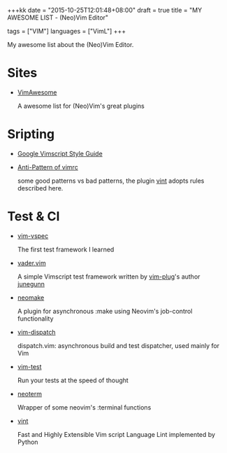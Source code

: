 +++kk
date      = "2015-10-25T12:01:48+08:00"
draft     = true
title     = "MY AWESOME LIST - (Neo)Vim Editor"

tags      = ["VIM"]
languages = ["VimL"]
+++

My awesome list about the (Neo)Vim Editor.
<!--more-->

# Sites

+ [VimAwesome](http://vimawesome.com/)

    A awesome list for (Neo)Vim's great plugins

# Sripting

+ [Google Vimscript Style Guide](https://google.github.io/styleguide/vimscriptguide.xml)

+ [Anti-Pattern of vimrc](http://rbtnn.hateblo.jp/entry/2014/12/28/010913)

    some good patterns vs bad patterns, the plugin
    [vint](https://github.com/Kuniwak/vint) adopts rules described here.

# Test & CI

+ [vim-vspec](https://github.com/kana/vim-vspec)

    The first test framework I learned

+ [vader.vim](https://github.com/junegunn/vader.vim)

    A simple Vimscript test framework written by
    [vim-plug](https://github.com/junegunn/vim-plug)'s author
    [junegunn](https://github.com/junegunn)

+ [neomake](https://github.com/benekastah/neomake)

    A plugin for asynchronous :make using Neovim's job-control functionality

+ [vim-dispatch](https://github.com/tpope/vim-dispatch)

    dispatch.vim: asynchronous build and test dispatcher, used mainly for Vim

+ [vim-test](https://github.com/janko-m/vim-test)

    Run your tests at the speed of thought

+ [neoterm](https://github.com/kassio/neoterm)

    Wrapper of some neovim's :terminal functions

+ [vint](https://github.com/Kuniwak/vint)

    Fast and Highly Extensible Vim script Language Lint implemented by Python
